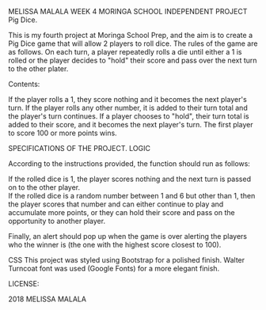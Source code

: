 MELISSA MALALA
WEEK 4
MORINGA SCHOOL INDEPENDENT PROJECT
Pig Dice.

This is my fourth project at Moringa School Prep, and the aim is to create a Pig Dice game that will allow 2 players to roll dice. The rules of the game are as follows. On each turn, a player repeatedly rolls a die until either a 1 is rolled or the player decides to "hold" their score and pass over the next turn to the other plater.

Contents:

If the player rolls a 1, they score nothing and it becomes the next player's turn. If the player rolls any other number, it is added to their turn total and the player's turn continues. If a player chooses to "hold", their turn total is added to their score, and it becomes the next player's turn. The first player to score 100 or more points wins.


SPECIFICATIONS OF THE PROJECT.
LOGIC

According to the instructions provided, the function should run as follows:

If the rolled dice is 1, the player scores nothing and the next turn is passed on to the other player.  
If the rolled dice is a random number between 1 and 6 but other than 1, then the player scores that number and can either continue to play and accumulate more points, or they can hold their score and pass on the opportunity to another player.

Finally, an alert should pop up when the game is over alerting the players who the winner is (the one with the highest score closest to 100).

CSS
This project was styled using Bootstrap for a polished finish. Walter Turncoat font was used (Google Fonts) for a more elegant finish.

LICENSE:

2018 MELISSA MALALA
